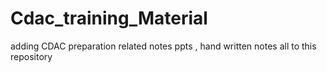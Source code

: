 # Cdac_training_Material
adding CDAC preparation  related  notes ppts , hand written notes all to this repository 
